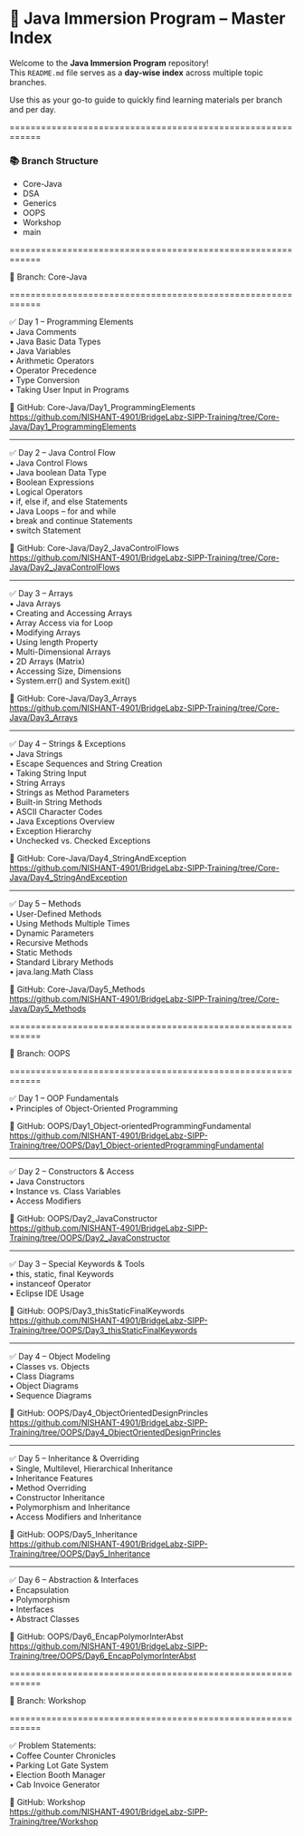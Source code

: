 # 🚀 Java Immersion Program – Master Index

Welcome to the **Java Immersion Program** repository!  
This `README.md` file serves as a **day-wise index** across multiple topic branches.  

Use this as your go-to guide to quickly find learning materials per branch and per day.  

============================================================

### 📚 Branch Structure

- Core-Java  
- DSA  
- Generics  
- OOPS  
- Workshop  
- main  

============================================================

🔰 Branch: Core-Java  

============================================================

✅ Day 1 – Programming Elements  
• Java Comments  
• Java Basic Data Types  
• Java Variables  
• Arithmetic Operators  
• Operator Precedence  
• Type Conversion  
• Taking User Input in Programs  

🔗 GitHub: Core-Java/Day1_ProgrammingElements  
https://github.com/NISHANT-4901/BridgeLabz-SIPP-Training/tree/Core-Java/Day1_ProgrammingElements  

------------------------------------------------------------

✅ Day 2 – Java Control Flow  
• Java Control Flows  
• Java boolean Data Type  
• Boolean Expressions  
• Logical Operators  
• if, else if, and else Statements  
• Java Loops – for and while  
• break and continue Statements  
• switch Statement  

🔗 GitHub: Core-Java/Day2_JavaControlFlows  
https://github.com/NISHANT-4901/BridgeLabz-SIPP-Training/tree/Core-Java/Day2_JavaControlFlows  

------------------------------------------------------------

✅ Day 3 – Arrays  
• Java Arrays  
• Creating and Accessing Arrays  
• Array Access via for Loop  
• Modifying Arrays  
• Using length Property  
• Multi-Dimensional Arrays  
• 2D Arrays (Matrix)  
• Accessing Size, Dimensions  
• System.err() and System.exit()  

🔗 GitHub: Core-Java/Day3_Arrays  
https://github.com/NISHANT-4901/BridgeLabz-SIPP-Training/tree/Core-Java/Day3_Arrays  

------------------------------------------------------------

✅ Day 4 – Strings & Exceptions  
• Java Strings  
• Escape Sequences and String Creation  
• Taking String Input  
• String Arrays  
• Strings as Method Parameters  
• Built-in String Methods  
• ASCII Character Codes  
• Java Exceptions Overview  
• Exception Hierarchy  
• Unchecked vs. Checked Exceptions  

🔗 GitHub: Core-Java/Day4_StringAndException  
https://github.com/NISHANT-4901/BridgeLabz-SIPP-Training/tree/Core-Java/Day4_StringAndException  

------------------------------------------------------------

✅ Day 5 – Methods  
• User-Defined Methods  
• Using Methods Multiple Times  
• Dynamic Parameters  
• Recursive Methods  
• Static Methods  
• Standard Library Methods  
• java.lang.Math Class  

🔗 GitHub: Core-Java/Day5_Methods  
https://github.com/NISHANT-4901/BridgeLabz-SIPP-Training/tree/Core-Java/Day5_Methods  

============================================================

🔰 Branch: OOPS  

============================================================

✅ Day 1 – OOP Fundamentals  
• Principles of Object-Oriented Programming  

🔗 GitHub: OOPS/Day1_Object-orientedProgrammingFundamental  
https://github.com/NISHANT-4901/BridgeLabz-SIPP-Training/tree/OOPS/Day1_Object-orientedProgrammingFundamental  

------------------------------------------------------------

✅ Day 2 – Constructors & Access  
• Java Constructors  
• Instance vs. Class Variables  
• Access Modifiers  

🔗 GitHub: OOPS/Day2_JavaConstructor  
https://github.com/NISHANT-4901/BridgeLabz-SIPP-Training/tree/OOPS/Day2_JavaConstructor  

------------------------------------------------------------

✅ Day 3 – Special Keywords & Tools  
• this, static, final Keywords  
• instanceof Operator  
• Eclipse IDE Usage  

🔗 GitHub: OOPS/Day3_thisStaticFinalKeywords  
https://github.com/NISHANT-4901/BridgeLabz-SIPP-Training/tree/OOPS/Day3_thisStaticFinalKeywords  

------------------------------------------------------------

✅ Day 4 – Object Modeling  
• Classes vs. Objects  
• Class Diagrams  
• Object Diagrams  
• Sequence Diagrams  

🔗 GitHub: OOPS/Day4_ObjectOrientedDesignPrincles  
https://github.com/NISHANT-4901/BridgeLabz-SIPP-Training/tree/OOPS/Day4_ObjectOrientedDesignPrincles  

------------------------------------------------------------

✅ Day 5 – Inheritance & Overriding  
• Single, Multilevel, Hierarchical Inheritance  
• Inheritance Features  
• Method Overriding  
• Constructor Inheritance  
• Polymorphism and Inheritance  
• Access Modifiers and Inheritance  

🔗 GitHub: OOPS/Day5_Inheritance  
https://github.com/NISHANT-4901/BridgeLabz-SIPP-Training/tree/OOPS/Day5_Inheritance  

------------------------------------------------------------

✅ Day 6 – Abstraction & Interfaces  
• Encapsulation  
• Polymorphism  
• Interfaces  
• Abstract Classes  

🔗 GitHub: OOPS/Day6_EncapPolymorInterAbst  
https://github.com/NISHANT-4901/BridgeLabz-SIPP-Training/tree/OOPS/Day6_EncapPolymorInterAbst  

============================================================

🔰 Branch: Workshop  

============================================================

✅ Problem Statements:  
• Coffee Counter Chronicles  
• Parking Lot Gate System  
• Election Booth Manager  
• Cab Invoice Generator  

🔗 GitHub: Workshop  
https://github.com/NISHANT-4901/BridgeLabz-SIPP-Training/tree/Workshop  

